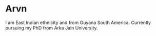 # Arvn
I am East Indian ethnicity and from Guyana South America. Currently pursuing my PhD from Arka Jain University. 
